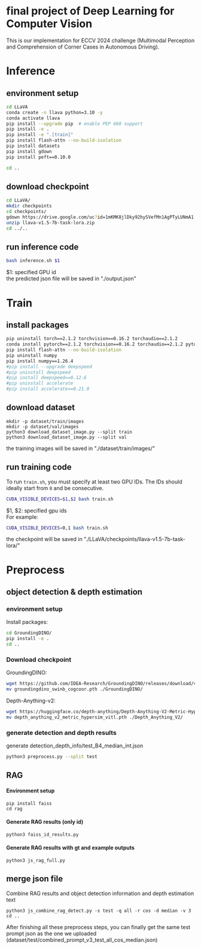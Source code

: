 # final project of Deep Learning for Computer Vision 
This is our implementation for ECCV 2024 challenge (Multimodal Perception and Comprehension of Corner Cases in Autonomous Driving).

# Inference
## environment setup
```bash
cd LLaVA
conda create -n llava python=3.10 -y
conda activate llava
pip install --upgrade pip  # enable PEP 660 support
pip install -e .
pip install -e ".[train]"
pip install flash-attn --no-build-isolation
pip install datasets
pip install gdown
pip install peft==0.10.0

cd ..
```
## download checkpoint
```bash
cd LLaVA/
mkdir checkpoints
cd checkpoints/
gdown https://drive.google.com/uc?id=1mKMK8jlDky92hySVefMn1AgPTyLUNmA1
unzip llava-v1.5-7b-task-lora.zip
cd ../..
```
## run inference code
```bash 
bash inference.sh $1
```
$1: specified GPU id  
the predicted json file will be saved in "./output.json"

# Train
## install packages
```bash
pip uninstall torch==2.1.2 torchvision==0.16.2 torchaudio==2.1.2
conda install pytorch==2.1.2 torchvision==0.16.2 torchaudio==2.1.2 pytorch-cuda=12.1 -c pytorch -c nvidia
pip install flash-attn --no-build-isolation
pip uninstall numpy
pip install numpy==1.26.4
#pip install --upgrade deepspeed
#pip uninstall deepspeed
#pip install deepspeed==0.12.6
#pip uninstall accelerate
#pip install accelerate==0.21.0
```
## download dataset
```
mkdir -p dataset/train/images
mkdir -p dataset/val/images
python3 download_dataset_image.py --split train
python3 download_dataset_image.py --split val
```
the training images will be saved in "./dataset/train/images/"
## run training code
To run `train.sh`, you must specify at least two GPU IDs. The IDs should ideally start from `0` and be consecutive. 
```bash
CUDA_VISIBLE_DEVICES=$1,$2 bash train.sh
```
$1, $2: specified gpu ids  
For example:
```bash
CUDA_VISIBLE_DEVICES=0,1 bash train.sh
```
the checkpoint will be saved in "./LLaVA/checkpoints/llava-v1.5-7b-task-lora/"

# Preprocess

## object detection & depth estimation
### environment setup
Install packages:
```bash
cd GroundingDINO/
pip install -e .
cd ..
```
### Download checkpoint
GroundingDINO:
```bash
wget https://github.com/IDEA-Research/GroundingDINO/releases/download/v0.1.0-alpha2/groundingdino_swinb_cogcoor.pth
mv groundingdino_swinb_cogcoor.pth ./GroundingDINO/
```
Depth-Anything-v2:
```bash
wget https://huggingface.co/depth-anything/Depth-Anything-V2-Metric-Hypersim-Large/resolve/main/depth_anything_v2_metric_hypersim_vitl.pth
mv depth_anything_v2_metric_hypersim_vitl.pth ./Depth_Anything_V2/
```
### generate detection and depth results
generate detection_depth_info/test_B4_median_int.json
```bash
python3 preprocess.py --split test
```
## RAG
#### Environment setup
```
pip install faiss
cd rag
```
#### Generate RAG results (only id)
```
python3 faiss_id_results.py
```
#### Generate RAG results with gt and example outputs
```
python3 js_rag_full.py
```
## merge json file
Combine RAG results and object detection information and depth estimation text
```
python3 js_combine_rag_detect.py -s test -q all -r cos -d median -v 3
cd ..
```
After finishing all these preprocess steps, you can finally get the same test prompt json as the one we uploaded (dataset/test/combined_prompt_v3_test_all_cos_median.json)
